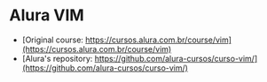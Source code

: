 # Alura VIM #

- [Original course: https://cursos.alura.com.br/course/vim](https://cursos.alura.com.br/course/vim)
- [Alura's repository: https://github.com/alura-cursos/curso-vim/](https://github.com/alura-cursos/curso-vim/)
